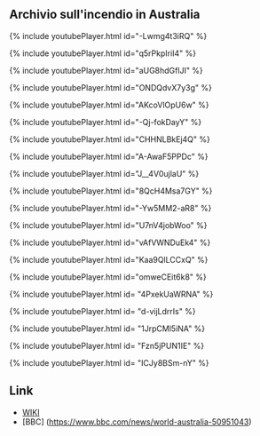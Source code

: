 ## Archivio sull'incendio in Australia
{% include youtubePlayer.html id="-Lwmg4t3iRQ" %}

{% include youtubePlayer.html id="q5rPkpIriI4" %}


{% include youtubePlayer.html id="aUG8hdGflJI" %}


{% include youtubePlayer.html id="ONDQdvX7y3g" %}


{% include youtubePlayer.html id="AKcoVlOpU6w" %}


{% include youtubePlayer.html id="-Qj-fokDayY" %}


{% include youtubePlayer.html id="CHHNLBkEj4Q" %}


{% include youtubePlayer.html id="A-AwaF5PPDc" %}


{% include youtubePlayer.html id="J__4V0ujlaU" %}


{% include youtubePlayer.html id="8QcH4Msa7GY" %}



{% include youtubePlayer.html id="-Yw5MM2-aR8" %}


{% include youtubePlayer.html id="U7nV4jobWoo" %}


{% include youtubePlayer.html id="vAfVWNDuEk4" %}


{% include youtubePlayer.html id="Kaa9QlLCCxQ" %}


{% include youtubePlayer.html id="omweCEit6k8" %}


{% include youtubePlayer.html id= "4PxekUaWRNA" %}


{% include youtubePlayer.html id= "d-vijLdrrIs" %}


{% include youtubePlayer.html id= "1JrpCMl5iNA" %}


{% include youtubePlayer.html id= "Fzn5jPUN1IE" %}



{% include youtubePlayer.html id= "ICJy8BSm-nY" %}

## Link
* [WIKI](https://it.wikipedia.org/wiki/Incendi_in_Australia_del_2019-2020)
* [BBC] (https://www.bbc.com/news/world-australia-50951043)
